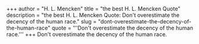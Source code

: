 +++
author = "H. L. Mencken"
title = "the best H. L. Mencken Quote"
description = "the best H. L. Mencken Quote: Don't overestimate the decency of the human race."
slug = "dont-overestimate-the-decency-of-the-human-race"
quote = '''Don't overestimate the decency of the human race.'''
+++
Don't overestimate the decency of the human race.
